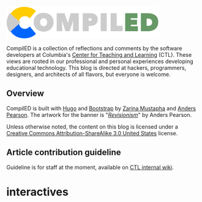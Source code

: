 ![CompiLED](https://raw.githubusercontent.com/ccnmtl/compiled/master/static/img/banner-front-logo.png)  

CompilED is a collection of reflections and comments by the software developers at Columbia's [Center for Teaching and Learning](http://ctl.columbia.edu) (CTL). These views are rooted in our professional and personal experiences developing educational technology. This blog is directed at hackers, programmers, designers, and architects of all flavors, but everyone is welcome.

## Overview

CompilED is built with [Hugo](https://gohugo.io/) and [Bootstrap](http://getbootstrap.com/) by [Zarina Mustapha](http://ctl.columbia.edu/about/team/mustapha/) and [Anders Pearson](http://ctl.columbia.edu/about/team/pearson/). The artwork for the banner is "*[Revisionism](https://myopica.org/oil/revisionism/)*" by Anders Pearson.

Unless otherwise noted, the content on this blog is licensed under a [Creative Commons Attribution-ShareAlike 3.0 United States](http://creativecommons.org/licenses/by-sa/3.0/us/) license.

## Article contribution guideline

Guideline is for staff at the moment, available on [CTL internal wiki](http://wiki.ccnmtl.columbia.edu/index.php/CompilED_article_contribution_guidelines).

# interactives
